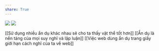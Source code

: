 ```yaml
---
share: True
---
```

![](https://res.cloudinary.com/dxj9qr5gj/image/upload/c_scale,f_auto,q_auto:good,w_1200/v1632316505/maggieappleton.com/essays/drawing-invisibles/frame_shrink_irt2qv.png)
![](https://res.cloudinary.com/dxj9qr5gj/image/upload/v1632316505/maggieappleton.com/essays/drawing-invisibles/hide-highlight_shrink_ljkonq.png) 

[[Sử dụng nhiều ẩn dụ khác nhau sẽ cho ta thấy vật thể tốt hơn]] 
[[Ẩn dụ là nền tảng của mọi suy nghĩ và lập luận]] 
[[Việc web dùng ẩn dụ trang giấy giới hạn cách nghĩ của ta về web]]
